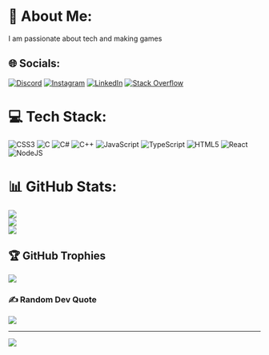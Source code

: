 # 💫 About Me:

I am passionate about tech and making games

## 🌐 Socials:

[![Discord](https://img.shields.io/badge/Discord-%237289DA.svg?logo=discord&logoColor=white)](htttps://discord.gg/D.Rapso) [![Instagram](https://img.shields.io/badge/Instagram-%23E4405F.svg?logo=Instagram&logoColor=white)](https://instagram.com/unfollowraposo) [![LinkedIn](https://img.shields.io/badge/LinkedIn-%230077B5.svg?logo=linkedin&logoColor=white)](https://www.linkedin.com/in/decioraposopro) [![Stack Overflow](https://img.shields.io/badge/-Stackoverflow-FE7A16?logo=stack-overflow&logoColor=white)](https://stackoverflow.com/users/DécioRaposo)

# 💻 Tech Stack:

![CSS3](https://img.shields.io/badge/css3-%231572B6.svg?style=plastic&logo=css3&logoColor=white) ![C](https://img.shields.io/badge/c-%2300599C.svg?style=plastic&logo=c&logoColor=white) ![C#](https://img.shields.io/badge/c%23-%23239120.svg?style=plastic&logo=c-sharp&logoColor=white) ![C++](https://img.shields.io/badge/c++-%2300599C.svg?style=plastic&logo=c%2B%2B&logoColor=white) ![JavaScript](https://img.shields.io/badge/javascript-%23323330.svg?style=plastic&logo=javascript&logoColor=%23F7DF1E) ![TypeScript](https://img.shields.io/badge/typescript-%23007ACC.svg?style=plastic&logo=typescript&logoColor=white) ![HTML5](https://img.shields.io/badge/html5-%23E34F26.svg?style=plastic&logo=html5&logoColor=white) ![React](https://img.shields.io/badge/react-%2320232a.svg?style=plastic&logo=react&logoColor=%2361DAFB) ![NodeJS](https://img.shields.io/badge/node.js-6DA55F?style=plastic&logo=node.js&logoColor=white)
# 📊 GitHub Stats:

![](https://github-readme-stats.vercel.app/api?username=DecioRaposo&theme=highcontrast&hide_border=false&include_all_commits=true&count_private=true)<br/>
![](https://github-readme-streak-stats.herokuapp.com/?user=DecioRaposo&theme=highcontrast&hide_border=false)<br/>
![](https://github-readme-stats.vercel.app/api/top-langs/?username=DecioRaposo&theme=highcontrast&hide_border=false&include_all_commits=true&count_private=true&layout=compact)

## 🏆 GitHub Trophies

![](https://github-profile-trophy.vercel.app/?username=DecioRaposo&theme=gruvbox&no-frame=false&no-bg=false&margin-w=4)

### ✍️ Random Dev Quote

![](https://quotes-github-readme.vercel.app/api?type=vetical&theme=gruvbox)

---

[![](https://visitcount.itsvg.in/api?id=DecioRaposo&icon=0&color=2)](https://visitcount.itsvg.in)
